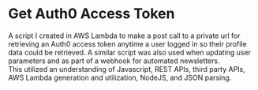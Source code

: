 # Get Auth0 Access Token
A script I created in AWS Lambda to make a post call to a private url for retrieving an Auth0 access token anytime a user logged in so their profile data could be retrieved. A similar script was also used when updating user parameters and as part of a webhook for automated newsletters.
<br>
This utilized an understanding of Javascript, REST APIs, third party APIs, AWS Lambda generation and utilization, NodeJS, and JSON parsing. 
